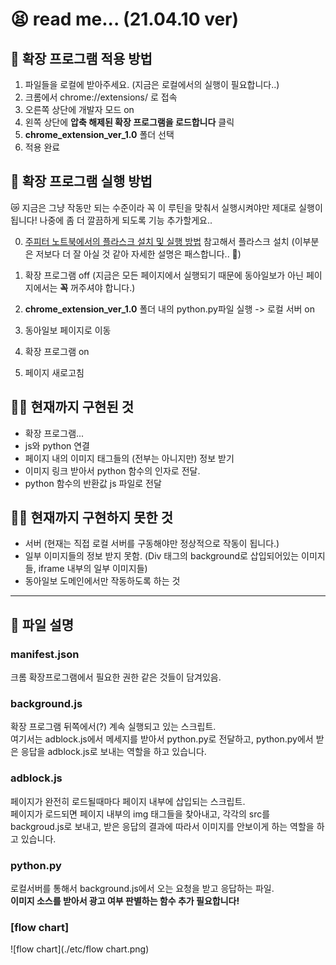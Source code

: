 # 😫 read me... (21.04.10 ver)

## 🌟 확장 프로그램 적용 방법

1. 파일들을 로컬에 받아주세요. (지금은 로컬에서의 실행이 필요합니다..)
2. 크롬에서 chrome://extensions/ 로 접속
3. 오른쪽 상단에 개발자 모드 on
4. 왼쪽 상단에 **압축 해제된 확장 프로그램을 로드합니다** 클릭
5. **chrome_extension_ver_1.0** 폴더 선택
6. 적용 완료

## 🌟 확장 프로그램 실행 방법

😿 지금은 그냥 작동만 되는 수준이라 꼭 이 루틴을 맞춰서 실행시켜야만 제대로 실행이 됩니다! 나중에 좀 더 깔끔하게 되도록 기능 추가할게요..

0. [주피터 노트북에서의 플라스크 설치 및 실행 방법](https://bio-info.tistory.com/45) 참고해서 플라스크 설치 (이부분은 저보다 더 잘 아실 것 같아 자세한 설명은 패스합니다.. 🥲)

1. 확장 프로그램 off (지금은 모든 페이지에서 실행되기 때문에 동아일보가 아닌 페이지에서는 **꼭** 꺼주셔야 합니다.)
2. **chrome_extension_ver_1.0** 폴더 내의 python.py파일 실행 -> 로컬 서버 on
3. 동아일보 페이지로 이동
4. 확장 프로그램 on
5. 페이지 새로고침

## 🙆‍♀️ 현재까지 구현된 것

- 확장 프로그램...
- js와 python 연결
- 페이지 내의 이미지 태그들의 (전부는 아니지만) 정보 받기
- 이미지 링크 받아서 python 함수의 인자로 전달.
- python 함수의 반환값 js 파일로 전달

## 🙅‍♀️ 현재까지 구현하지 못한 것

- 서버 (현재는 직접 로컬 서버를 구동해야만 정상적으로 작동이 됩니다.)
- 일부 이미지들의 정보 받지 못함. (Div 태그의 background로 삽입되어있는 이미지들, iframe 내부의 일부 이미지들)
- 동아일보 도메인에서만 작동하도록 하는 것

---

## 📁 파일 설명

### manifest.json

크롬 확장프로그램에서 필요한 권한 같은 것들이 담겨있음.

### background.js

확장 프로그램 뒤쪽에서(?) 계속 실행되고 있는 스크립트.  
여기서는 adblock.js에서 메세지를 받아서 python.py로 전달하고, python.py에서 받은 응답을 adblock.js로 보내는 역할을 하고 있습니다.

### adblock.js

페이지가 완전히 로드될때마다 페이지 내부에 삽입되는 스크립트.  
페이지가 로드되면 페이지 내부의 img 태그들을 찾아내고, 각각의 src를 backgroud.js로 보내고, 받은 응답의 결과에 따라서 이미지를 안보이게 하는 역할을 하고 있습니다.

### python.py

로컬서버를 통해서 background.js에서 오는 요청을 받고 응답하는 파일.  
**이미지 소스를 받아서 광고 여부 판별하는 함수 추가 필요합니다!**

### [flow chart]

![flow chart](./etc/flow chart.png)